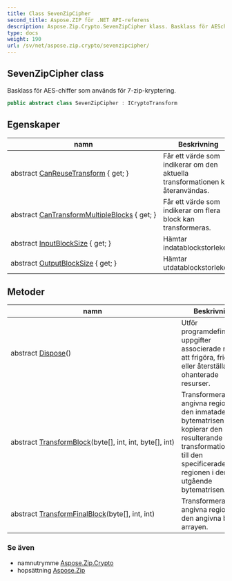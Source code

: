 ```yaml
---
title: Class SevenZipCipher
second_title: Aspose.ZIP för .NET API-referens
description: Aspose.Zip.Crypto.SevenZipCipher klass. Basklass för AESchiffer som används för 7zipkryptering.
type: docs
weight: 190
url: /sv/net/aspose.zip.crypto/sevenzipcipher/
---
```

## SevenZipCipher class

Basklass för AES-chiffer som används för 7-zip-kryptering.

```csharp
public abstract class SevenZipCipher : ICryptoTransform
```

## Egenskaper

| namn | Beskrivning |
| --- | --- |
| abstract [CanReuseTransform](../../aspose.zip.crypto/sevenzipcipher/canreusetransform/) { get; } | Får ett värde som indikerar om den aktuella transformationen kan återanvändas. |
| abstract [CanTransformMultipleBlocks](../../aspose.zip.crypto/sevenzipcipher/cantransformmultipleblocks/) { get; } | Får ett värde som indikerar om flera block kan transformeras. |
| abstract [InputBlockSize](../../aspose.zip.crypto/sevenzipcipher/inputblocksize/) { get; } | Hämtar indatablockstorleken. |
| abstract [OutputBlockSize](../../aspose.zip.crypto/sevenzipcipher/outputblocksize/) { get; } | Hämtar utdatablockstorleken. |

## Metoder

| namn | Beskrivning |
| --- | --- |
| abstract [Dispose](../../aspose.zip.crypto/sevenzipcipher/dispose/)() | Utför programdefinierade uppgifter associerade med att frigöra, frigöra eller återställa ohanterade resurser. |
| abstract [TransformBlock](../../aspose.zip.crypto/sevenzipcipher/transformblock/)(byte[], int, int, byte[], int) | Transformerar den angivna regionen i den inmatade bytematrisen och kopierar den resulterande transformationen till den specificerade regionen i den utgående bytematrisen. |
| abstract [TransformFinalBlock](../../aspose.zip.crypto/sevenzipcipher/transformfinalblock/)(byte[], int, int) | Transformerar den angivna regionen i den angivna byte-arrayen. |

### Se även

* namnutrymme [Aspose.Zip.Crypto](../../aspose.zip.crypto/)
* hopsättning [Aspose.Zip](../../)



